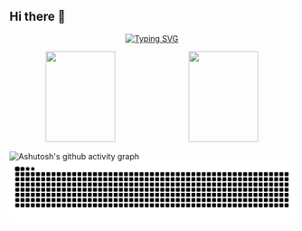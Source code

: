 




## Hi there 👋

<!--
**rootwlen/rootwlen** is a ✨ _special_ ✨ repository because its `README.md` (this file) appears on your GitHub profile.

Here are some ideas to get you started:

- 🔭 I’m currently working on ...
- 🌱 I’m currently learning ...
- 👯 I’m looking to collaborate on ...
- 🤔 I’m looking for help with ...
- 💬 Ask me about ...
- 📫 How to reach me: ...
- 😄 Pronouns: ...
- ⚡ Fun fact: ...
-->

<div align="center">
  
[![Typing SVG](https://readme-typing-svg.herokuapp.com?font=Fira+Code&pause=1000&width=1000&lines=For+those+without+talent%2C+is+their+life+wasted+from+the+very+beginning%3F)](https://git.io/typing-svg)
  
</div>

<p align="center">
  <img src="https://github-readme-stats.vercel.app/api?username=rootwlen&show_icons=true&theme=radical" width="49.5%"height="160"/>
  <img src="https://streak-stats.demolab.com/?user=rootwlen&theme=radical" width="49.5%" height="160"/>
  
</p>

![Ashutosh's github activity graph](https://github-readme-activity-graph.vercel.app/graph?username=rootwlen&theme=radical)
![](https://raw.githubusercontent.com/rootwlen/rootwlen/refs/heads/output/github-contribution-grid-snake.svg)



